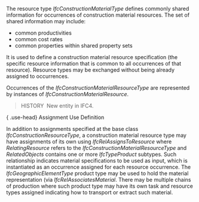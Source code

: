 ﻿The resource type _IfcConstructionMaterialType_ defines commonly shared information for occurrences of construction material resources. The set of shared information may include:

* common productivities
* common cost rates
* common properties within shared property sets

It is used to define a construction material resource specification (the specific resource information that is common to all occurrences of that resource). Resource types may be exchanged without being already assigned to occurrences.

Occurrences of the _IfcConstructionMaterialResourceType_ are represented by instances of _IfcConstructionMaterialResource_.

> HISTORY&nbsp; New entity in IFC4.

{ .use-head}
Assignment Use Definition

In addition to assignments specified at the base class _IfcConstructionResourceType_, a construction material resource type may have assignments of its own using _IfcRelAssignsToResource_ where _RelatingResource_ refers to the _IfcConstructionMaterialResourceType_ and _RelatedObjects_ contains one or more _IfcTypeProduct_ subtypes. Such relationship indicates material specifications to be used as input, which is instantiated as an occurrence assigned for each resource occurrence. The _IfcGeographicElementType_ product type may be used to hold the material representation (via _IfcRelAssociatesMaterial_. There may be multiple chains of production where such product type may have its own task and resource types assigned indicating how to transport or extract such material.
